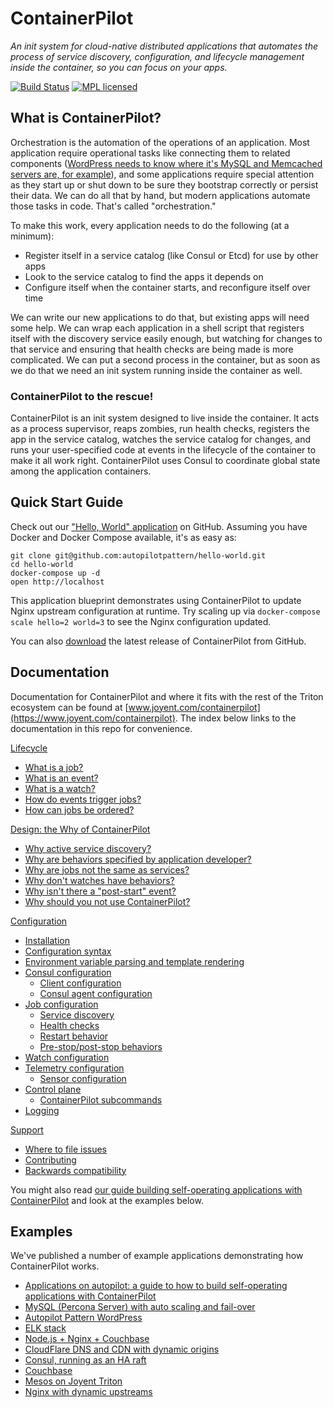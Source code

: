 # ContainerPilot

*An init system for cloud-native distributed applications that automates the process of service discovery, configuration, and lifecycle management inside the container, so you can focus on your apps.*

[![Build Status](https://travis-ci.org/joyent/containerpilot.svg)](https://travis-ci.org/joyent/containerpilot)
[![MPL licensed](https://img.shields.io/badge/license-MPL_2.0-blue.svg)](https://github.com/joyent/containerpilot/blob/master/LICENSE)

## What is ContainerPilot?

Orchestration is the automation of the operations of an application. Most application require operational tasks like connecting them to related components ([WordPress needs to know where it's MySQL and Memcached servers are, for example](https://www.joyent.com/blog/wordpress-on-autopilot)), and some applications require special attention as they start up or shut down to be sure they bootstrap correctly or persist their data. We can do all that by hand, but modern applications automate those tasks in code. That's called "orchestration."

To make this work, every application needs to do the following (at a minimum):

- Register itself in a service catalog (like Consul or Etcd) for use by other apps
- Look to the service catalog to find the apps it depends on
- Configure itself when the container starts, and reconfigure itself over time

We can write our new applications to do that, but existing apps will need some help. We can wrap each application in a shell script that registers itself with the discovery service easily enough, but watching for changes to that service and ensuring that health checks are being made is more complicated. We can put a second process in the container, but as soon as we do that we need an init system running inside the container as well.

### ContainerPilot to the rescue!

ContainerPilot is an init system designed to live inside the container. It acts as a process supervisor, reaps zombies, run health checks, registers the app in the service catalog, watches the service catalog for changes, and runs your user-specified code at events in the lifecycle of the container to make it all work right. ContainerPilot uses Consul to coordinate global state among the application containers.

## Quick Start Guide

Check out our ["Hello, World" application](https://github.com/autopilotpattern/hello-world) on GitHub. Assuming you have Docker and Docker Compose available, it's as easy as:

```
git clone git@github.com:autopilotpattern/hello-world.git
cd hello-world
docker-compose up -d
open http://localhost
```

This application blueprint demonstrates using ContainerPilot to update Nginx upstream configuration at runtime. Try scaling up via `docker-compose scale hello=2 world=3` to see the Nginx configuration updated.

You can also [download](https://github.com/joyent/containerpilot/releases) the latest release of ContainerPilot from GitHub.

## Documentation

Documentation for ContainerPilot and where it fits with the rest of the Triton ecosystem can be found at [www.joyent.com/containerpilot](https://www.joyent.com/containerpilot). The index below links to the documentation in this repo for convenience.

[Lifecycle](./docs/10-lifecycle.md)
- [What is a job?](./docs/10-lifecycle.md#what-is-a-job)
- [What is an event?](./docs/10-lifecycle.md#what-is-an-event)
- [What is a watch?](./docs/10-lifecycle.md#what-is-a-watch)
- [How do events trigger jobs?](./docs/10-lifecycle.md#how-do-events-trigger-jobs)
- [How can jobs be ordered?](./docs/10-lifecycle.md#how-can-jobs-be-ordered)

[Design: the Why of ContainerPilot](./docs/20-design.md)
- [Why active service discovery?](./docs/20-design.md#why-active-service-discovery)
- [Why are behaviors specified by application developer?](./docs/20-design.md#why-are-behaviors-specified-by-application-developer)
- [Why are jobs not the same as services?](./docs/20-design.md#why-are-jobs-not-the-same-as-services)
- [Why don't watches have behaviors?](./docs/20-design.md#why-dont-watches-have-behaviors)
- [Why isn't there a "post-start" event?](./docs/20-design.md#why-isnt-there-a-post-start-event)
- [Why should you not use ContainerPilot?](./docs/20-design.md#why-should-you-not-use-containerpilot)

[Configuration](./docs/30-configuration.md)
- [Installation](./docs/30-configuration.md#installation)
- [Configuration syntax](./docs/30-configuration.md#configuration-syntax)
- [Environment variable parsing and template rendering](./docs/30-configuration.md#environment-variable-parsing-and-template-rendering)
- [Consul configuration](./docs/30-configuration.md#consul-configuration)
  - [Client configuration](./docs/30-configuration.md#client-configuration)
  - [Consul agent configuration](./docs/30-configuration.md#consul-agent-configuration)
- [Job configuration](./docs/30-configuration.md#job-configuration)
  - [Service discovery](./docs/30-configuration.md#service-discovery)
  - [Health checks](./docs/30-configuration.md#health-checks)
  - [Restart behavior](./docs/30-configuration.md#restart-behavior)
  - [Pre-stop/post-stop behaviors](./docs/30-configuration.md#pre-stop-post-stop-behaviors)
- [Watch configuration](./docs/30-configuration.md#watch-configuration)
- [Telemetry configuration](./docs/30-configuration.md#telemetry-configuration)
  - [Sensor configuration](./docs/30-configuration.md#sensor-configuration)
- [Control plane](./docs/30-configuration.md#control-plane)
  - [ContainerPilot subcommands](./docs/30-configuration.md#containerpilot-subcommands)
- [Logging](./docs/30-configuration.md#logging)

[Support](./docs/40-support.md)
- [Where to file issues](./docs/40-support.md#where-to-file-issues)
- [Contributing](./docs/40-support.md#contributing)
- [Backwards compatibility](./docs/40-support.md#backwards-compatibility)

You might also read [our guide building self-operating applications with ContainerPilot](https://www.joyent.com/blog/applications-on-autopilot) and look at the examples below.

## Examples

We've published a number of example applications demonstrating how ContainerPilot works.

- [Applications on autopilot: a guide to how to build self-operating applications with ContainerPilot](https://www.joyent.com/blog/applications-on-autopilot)
- [MySQL (Percona Server) with auto scaling and fail-over](https://www.joyent.com/blog/dbaas-simplicity-no-lock-in)
- [Autopilot Pattern WordPress](https://www.joyent.com/blog/wordpress-on-autopilot)
- [ELK stack](https://www.joyent.com/blog/docker-log-drivers)
- [Node.js + Nginx + Couchbase](https://www.joyent.com/blog/docker-nodejs-nginx-nosql-autopilot)
- [CloudFlare DNS and CDN with dynamic origins](https://github.com/autopilotpattern/cloudflare)
- [Consul, running as an HA raft](https://github.com/autopilotpattern/consul)
- [Couchbase](https://github.com/autopilotpattern/couchbase)
- [Mesos on Joyent Triton](https://www.joyent.com/blog/mesos-by-the-pound)
- [Nginx with dynamic upstreams](https://www.joyent.com/blog/dynamic-nginx-upstreams-with-containerbuddy)
